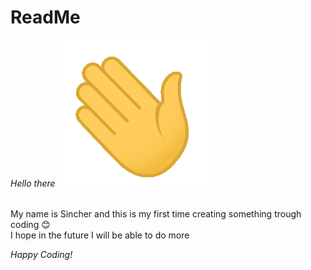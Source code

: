 # ReadMe

###### Hello there ![](https://github.com/ABSphreak/ABSphreak/blob/master/gifs/Hi.gif)

My name is Sincher and this is my first time creating something trough coding  😊   
I hope in the future I will be able to do more

<i>Happy Coding!</i> 
